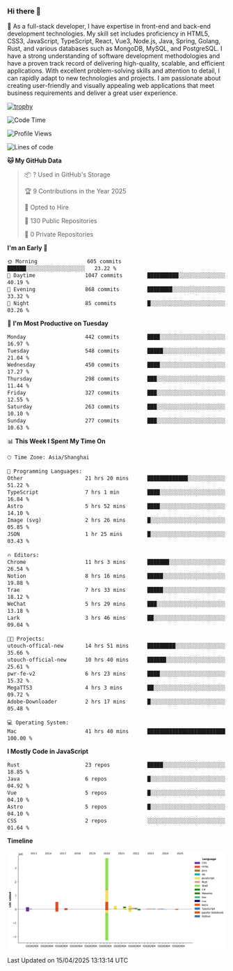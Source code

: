 ### Hi there 👋

🌱 As a full-stack developer, I have expertise in front-end and back-end development technologies. My skill set includes proficiency in HTML5, CSS3, JavaScript, TypeScript, React, Vue3, Node.js, Java, Spring, Golang, Rust, and various databases such as MongoDB, MySQL, and PostgreSQL. I have a strong understanding of software development methodologies and have a proven track record of delivering high-quality, scalable, and efficient applications. With excellent problem-solving skills and attention to detail, I can rapidly adapt to new technologies and projects. I am passionate about creating user-friendly and visually appealing web applications that meet business requirements and deliver a great user experience.

[![trophy](https://github-profile-trophy.vercel.app/?username=elton&rank=SECRET,SSS,SS,S,AAA,AA,A&theme=onedark&no-frame=true&margin-w=10)](https://github.com/ryo-ma/github-profile-trophy)

<!--START_SECTION:waka-->
![Code Time](http://img.shields.io/badge/Code%20Time-1%2C540%20hrs%2052%20mins-blue)

![Profile Views](http://img.shields.io/badge/Profile%20Views-0-blue)

![Lines of code](https://img.shields.io/badge/From%20Hello%20World%20I%27ve%20Written-5.6%20million%20lines%20of%20code-blue)

**🐱 My GitHub Data** 

> 📦 ? Used in GitHub's Storage 
 > 
> 🏆 9 Contributions in the Year 2025
 > 
> 💼 Opted to Hire
 > 
> 📜 130 Public Repositories 
 > 
> 🔑 0 Private Repositories 
 > 
**I'm an Early 🐤** 

```text
🌞 Morning                605 commits         ██████░░░░░░░░░░░░░░░░░░░   23.22 % 
🌆 Daytime                1047 commits        ██████████░░░░░░░░░░░░░░░   40.19 % 
🌃 Evening                868 commits         ████████░░░░░░░░░░░░░░░░░   33.32 % 
🌙 Night                  85 commits          █░░░░░░░░░░░░░░░░░░░░░░░░   03.26 % 
```
📅 **I'm Most Productive on Tuesday** 

```text
Monday                   442 commits         ████░░░░░░░░░░░░░░░░░░░░░   16.97 % 
Tuesday                  548 commits         █████░░░░░░░░░░░░░░░░░░░░   21.04 % 
Wednesday                450 commits         ████░░░░░░░░░░░░░░░░░░░░░   17.27 % 
Thursday                 298 commits         ███░░░░░░░░░░░░░░░░░░░░░░   11.44 % 
Friday                   327 commits         ███░░░░░░░░░░░░░░░░░░░░░░   12.55 % 
Saturday                 263 commits         ███░░░░░░░░░░░░░░░░░░░░░░   10.10 % 
Sunday                   277 commits         ███░░░░░░░░░░░░░░░░░░░░░░   10.63 % 
```


📊 **This Week I Spent My Time On** 

```text
🕑︎ Time Zone: Asia/Shanghai

💬 Programming Languages: 
Other                    21 hrs 20 mins      █████████████░░░░░░░░░░░░   51.22 % 
TypeScript               7 hrs 1 min         ████░░░░░░░░░░░░░░░░░░░░░   16.84 % 
Astro                    5 hrs 52 mins       ████░░░░░░░░░░░░░░░░░░░░░   14.10 % 
Image (svg)              2 hrs 26 mins       █░░░░░░░░░░░░░░░░░░░░░░░░   05.85 % 
JSON                     1 hr 25 mins        █░░░░░░░░░░░░░░░░░░░░░░░░   03.43 % 

🔥 Editors: 
Chrome                   11 hrs 3 mins       ███████░░░░░░░░░░░░░░░░░░   26.54 % 
Notion                   8 hrs 16 mins       █████░░░░░░░░░░░░░░░░░░░░   19.88 % 
Trae                     7 hrs 33 mins       █████░░░░░░░░░░░░░░░░░░░░   18.12 % 
WeChat                   5 hrs 29 mins       ███░░░░░░░░░░░░░░░░░░░░░░   13.18 % 
Lark                     3 hrs 46 mins       ██░░░░░░░░░░░░░░░░░░░░░░░   09.04 % 

🐱‍💻 Projects: 
utouch-offical-new       14 hrs 51 mins      █████████░░░░░░░░░░░░░░░░   35.66 % 
utouch-official-new      10 hrs 40 mins      ██████░░░░░░░░░░░░░░░░░░░   25.61 % 
pwr-fe-v2                6 hrs 23 mins       ████░░░░░░░░░░░░░░░░░░░░░   15.32 % 
MegaTTS3                 4 hrs 3 mins        ██░░░░░░░░░░░░░░░░░░░░░░░   09.72 % 
Adobe-Downloader         2 hrs 17 mins       █░░░░░░░░░░░░░░░░░░░░░░░░   05.48 % 

💻 Operating System: 
Mac                      41 hrs 40 mins      █████████████████████████   100.00 % 
```

**I Mostly Code in JavaScript** 

```text
Rust                     23 repos            █████░░░░░░░░░░░░░░░░░░░░   18.85 % 
Java                     6 repos             █░░░░░░░░░░░░░░░░░░░░░░░░   04.92 % 
Vue                      5 repos             █░░░░░░░░░░░░░░░░░░░░░░░░   04.10 % 
Astro                    5 repos             █░░░░░░░░░░░░░░░░░░░░░░░░   04.10 % 
CSS                      2 repos             ░░░░░░░░░░░░░░░░░░░░░░░░░   01.64 % 
```



**Timeline**

![Lines of Code chart](https://raw.githubusercontent.com/elton/elton/main/assets/bar_graph.png)


 Last Updated on 15/04/2025 13:13:14 UTC
<!--END_SECTION:waka-->

<!--
**elton/elton** is a ✨ _special_ ✨ repository because its `README.md` (this file) appears on your GitHub profile.

Here are some ideas to get you started:

- 🔭 I’m currently working on ...
- 🌱 I’m currently learning ...
- 👯 I’m looking to collaborate on ...
- 🤔 I’m looking for help with ...
- 💬 Ask me about ...
- 📫 How to reach me: ...
- 😄 Pronouns: ...
- ⚡ Fun fact: ...
-->
